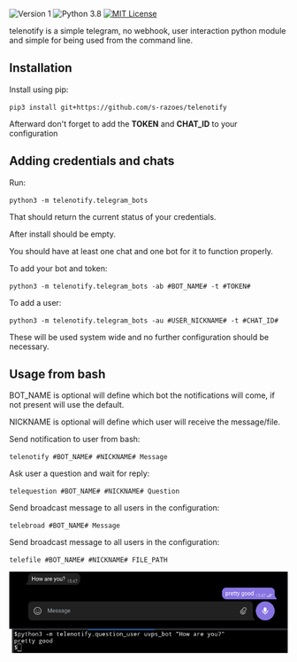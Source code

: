 ![Version 1](http://img.shields.io/badge/version-v1.13-green.svg)
![Python 3.8](http://img.shields.io/badge/python-3.8-blue.svg)
[![MIT License](http://img.shields.io/badge/license-MIT%20License-blue.svg)](https://github.com/s-razoes/updog/blob/master/LICENSE)


telenotify is a simple telegram, no webhook, user interaction python module and simple for being used from the command line.

## Installation

Install using pip:

`pip3 install git+https://github.com/s-razoes/telenotify`

Afterward don't forget to add the **TOKEN** and **CHAT_ID** to your configuration


## Adding credentials and chats

Run:

`python3 -m telenotify.telegram_bots`

That should return the current status of your credentials.

After install should be empty.

You should have at least one chat and one bot for it to function properly.

To add your bot and token:

`python3 -m telenotify.telegram_bots -ab #BOT_NAME# -t #TOKEN#`

To add a user:

`python3 -m telenotify.telegram_bots -au #USER_NICKNAME# -t #CHAT_ID#`

These will be used system wide and no further configuration should be necessary.

## Usage from bash

BOT_NAME is optional will define which bot the notifications will come, if not present will use the default.

NICKNAME is optional will define which user will receive the message/file.

Send notification to user from bash:

`telenotify #BOT_NAME# #NICKNAME# Message`

Ask user a question and wait for reply:

`telequestion #BOT_NAME# #NICKNAME# Question`

Send broadcast message to all users in the configuration:

`telebroad #BOT_NAME# Message`

Send broadcast message to all users in the configuration:

`telefile #BOT_NAME# #NICKNAME# FILE_PATH`

![screenshot](https://raw.githubusercontent.com/s-razoes/telenotify/master/example_question.png)